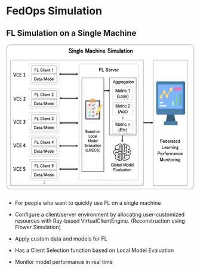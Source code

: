 # FedOps Simulation

## FL Simulation on a Single Machine

<img src="../docs/images/simulation_1.png" width="850" height="400">


- For people who want to quickly use FL on a single machine


- Configure a client/server environment by allocating user-customized resources with Ray-based VirtualClientEngine.
(Reconstruction using Flower Simulation)

- Apply custom data and models for FL


- Has a Client Selection function based on Local Model Evaluation


- Monitor model performance in real time
